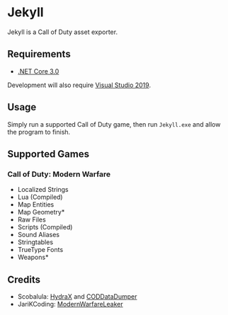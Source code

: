# Jekyll

Jekyll is a Call of Duty asset exporter.

## Requirements

-   [.NET Core 3.0](https://dotnet.microsoft.com/download/dotnet-core/3.0)

Development will also require [Visual Studio 2019](https://visualstudio.microsoft.com/vs/).

## Usage

Simply run a supported Call of Duty game, then run `Jekyll.exe` and allow the program to finish.

## Supported Games

### Call of Duty: Modern Warfare

-   Localized Strings
-   Lua (Compiled)
-   Map Entities
-   Map Geometry\*
-   Raw Files
-   Scripts (Compiled)
-   Sound Aliases
-   Stringtables
-   TrueType Fonts
-   Weapons\*

## Credits

-   Scobalula: [HydraX](https://github.com/Scobalula/HydraX) and [CODDataDumper](https://github.com/Scobalula/CoDDataDumper)
-   JariKCoding: [ModernWarfareLeaker](https://github.com/JariKCoding/ModernWarfareLeaker)
